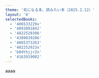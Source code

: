 ```yaml
---
theme: '気になる本、読みたい本（2025.2.12）'
layout: '8'
selectedBooks:
  - '406533229x'
  - '4093891842'
  - '4022520396'
  - '4309039286'
  - '4065373263'
  - '402252023x'
  - 'b0dthjjr2n'
  - '4163919082'
---
```


aaaa